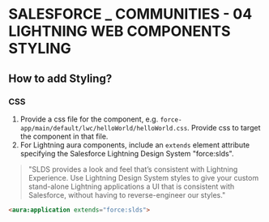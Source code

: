 # SALESFORCE _ COMMUNITIES - 04 LIGHTNING WEB COMPONENTS STYLING
## How to add Styling?
### CSS
1. Provide a css file for the component, e.g. `force-app/main/default/lwc/helloWorld/helloWorld.css`.  Provide css to target the component in that file.
1. For Lightning aura components, include an `extends` element attribute specifying the Salesforce Lightning Design System "force:slds".
> "SLDS provides a look and feel that’s consistent with Lightning Experience. Use Lightning Design System styles to give your custom stand-alone Lightning applications a UI that is consistent with Salesforce, without having to reverse-engineer our styles."
```html
<aura:application extends="force:slds">
```
